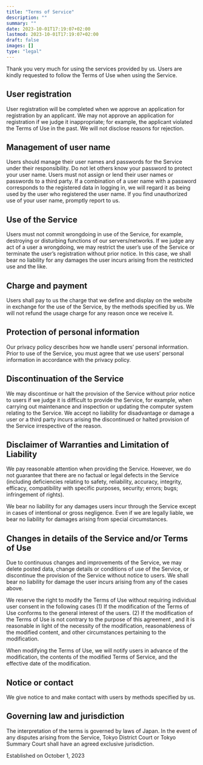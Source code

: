 ```yaml
---
title: "Terms of Service"
description: ""
summary: ""
date: 2023-10-01T17:19:07+02:00
lastmod: 2023-10-01T17:19:07+02:00
draft: false
images: []
type: "legal"
---
```


Thank you very much for using the services provided by us.
Users are kindly requested to follow the Terms of Use when using the Service.

## User registration

User registration will be completed when we approve an application for registration by an applicant. We may not approve an application for registration if we judge it inappropriate; for example, the applicant violated the Terms of Use in the past. We will not disclose reasons for rejection.

## Management of user name

Users should manage their user names and passwords for the Service under their responsibility. Do not let others know your password to protect your user name.
Users must not assign or lend their user names or passwords to a third party. If a combination of a user name with a password corresponds to the registered data in logging in, we will regard it as being used by the user who registered the user name. If you find unauthorized use of your user name, promptly report to us.

## Use of the Service

Users must not commit wrongdoing in use of the Service, for example, destroying or disturbing functions of our servers/networks. If we judge any act of a user a wrongdoing, we may restrict the user’s use of the Service or terminate the user’s registration without prior notice. In this case, we shall bear no liability for any damages the user incurs arising from the restricted use and the like.

## Charge and payment

Users shall pay to us the charge that we define and display on the website in exchange for the use of the Service, by the methods specified by us. We will not refund the usage charge for any reason once we receive it.

## Protection of personal information

Our privacy policy describes how we handle users’ personal information. Prior to use of the Service, you must agree that we use users’ personal information in accordance with the privacy policy.

## Discontinuation of the Service

We may discontinue or halt the provision of the Service without prior notice to users if we judge it is difficult to provide the Service, for example, when carrying out maintenance and inspection or updating the computer system relating to the Service. We accept no liability for disadvantage or damage a user or a third party incurs arising the discontinued or halted provision of the Service irrespective of the reason.

## Disclaimer of Warranties and Limitation of Liability

We pay reasonable attention when providing the Service. However, we do not guarantee that there are no factual or legal defects in the Service (including deficiencies relating to safety, reliability, accuracy, integrity, efficacy, compatibility with specific purposes, security; errors; bugs; infringement of rights).

We bear no liability for any damages users incur through the Service except in cases of intentional or gross negligence. Even if we are legally liable, we bear no liability for damages arising from special circumstances.

## Changes in details of the Service and/or Terms of Use

Due to continuous changes and improvements of the Service, we may delete posted data, change details or conditions of use of the Service, or discontinue the provision of the Service without notice to users. We shall bear no liability for damage the user incurs arising from any of the cases above.

We reserve the right to modify the Terms of Use without requiring individual user consent in the following cases
(1) If the modification of the Terms of Use conforms to the general interest of the users.
(2) If the modification of the Terms of Use is not contrary to the purpose of this agreement , and it is reasonable in light of the necessity of the modification, reasonableness of the modified content, and other circumstances pertaining to the modification.

When modifying the Terms of Use, we will notify users in advance of the modification, the contents of the modified Terms of Service, and the effective date of the modification.

## Notice or contact

We give notice to and make contact with users by methods specified by us.

## Governing law and jurisdiction

The interpretation of the terms is governed by laws of Japan.
In the event of any disputes arising from the Service, Tokyo District Court or Tokyo Summary Court shall have an agreed exclusive jurisdiction.

Established on October 1, 2023
